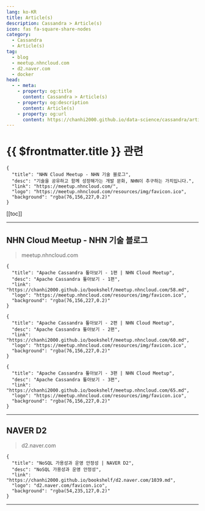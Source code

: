 ```yaml
---
lang: ko-KR
title: Article(s)
description: Cassandra > Article(s)
icon: fas fa-square-share-nodes
category:
  - Cassandra
  - Article(s)
tag: 
  - blog
  - meetup.nhncloud.com 
  - d2.naver.com
  - docker
head:
  - - meta:
    - property: og:title
      content: Cassandra > Article(s)
    - property: og:description
      content: Article(s)
    - property: og:url
      content: https://chanhi2000.github.io/data-science/cassandra/articles/
---
```


# {{ $frontmatter.title }} 관련

```component VPCard
{
  "title": "NHN Cloud Meetup - NHN 기술 블로그",
  "desc": "기술을 공유하고 함께 성장해가는 개발 문화, NHN이 추구하는 가치입니다.",
  "link": "https://meetup.nhncloud.com/",
  "logo": "https://meetup.nhncloud.com/resources/img/favicon.ico",
  "background": "rgba(76,156,227,0.2)"
}
```

<SiteInfo
  name="NAVER D2"
  desc=""
  url="https://d2.naver.com"
  logo="d2.naver.com/favicon.ico"
  preview="d2.naver.com/sitebanner.png"/>

[[toc]]

---

## NHN Cloud Meetup - NHN 기술 블로그

> meetup.nhncloud.com

```component VPCard
{
  "title": "Apache Cassandra 톺아보기 - 1편 | NHN Cloud Meetup",
  "desc": "Apache Cassandra 톺아보기 - 1편",
  "link": "https://chanhi2000.github.io/bookshelf/meetup.nhncloud.com/58.md",
  "logo": "https://meetup.nhncloud.com/resources/img/favicon.ico",
  "background": "rgba(76,156,227,0.2)"
}
```

```component VPCard
{
  "title": "Apache Cassandra 톺아보기 - 2편 | NHN Cloud Meetup",
  "desc": "Apache Cassandra 톺아보기 - 2편",
  "link": "https://chanhi2000.github.io/bookshelf/meetup.nhncloud.com/60.md",
  "logo": "https://meetup.nhncloud.com/resources/img/favicon.ico",
  "background": "rgba(76,156,227,0.2)"
}
```

```component VPCard
{
  "title": "Apache Cassandra 톺아보기 - 3편 | NHN Cloud Meetup",
  "desc": "Apache Cassandra 톺아보기 - 3편",
  "link": "https://chanhi2000.github.io/bookshelf/meetup.nhncloud.com/65.md",
  "logo": "https://meetup.nhncloud.com/resources/img/favicon.ico",
  "background": "rgba(76,156,227,0.2)"
}
```

<!-- END: meetup.nhncloud.com -->

---

## <FontIcon icon="iconfont icon-naver"/>NAVER D2

> d2.naver.com

```component VPCard
{
  "title": "NoSQL 가용성과 운영 안정성 | NAVER D2",
  "desc": "NoSQL 가용성과 운영 안정성",
  "link": "https://chanhi2000.github.io/bookshelf/d2.naver.com/1039.md",
  "logo": "d2.naver.com/favicon.ico",
  "background": "rgba(54,235,127,0.2)"
}
```

<!-- END: d2.naver.com -->

---

<TagLinks />